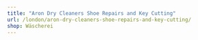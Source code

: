 ```yaml
---
title: "Aron Dry Cleaners Shoe Repairs and Key Cutting"
url: /london/aron-dry-cleaners-shoe-repairs-and-key-cutting/
shop: Wäscherei
---
```

